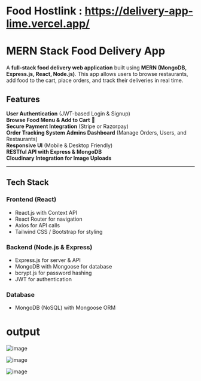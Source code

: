 # Food Hostlink : https://delivery-app-lime.vercel.app/

# MERN Stack Food Delivery App 

A **full-stack food delivery web application** built using **MERN (MongoDB, Express.js, React, Node.js)**. This app allows users to browse restaurants, add food to the cart, place orders, and track their deliveries in real time.

## Features

 **User Authentication** (JWT-based Login & Signup)  
 **Browse Food Menu & Add to Cart** 🛒  
 **Secure Payment Integration** (Stripe or Razorpay)  
 **Order Tracking System** 
 **Admins Dashboard** (Manage Orders, Users, and Restaurants)  
 **Responsive UI** (Mobile & Desktop Friendly)  
 **RESTful API with Express & MongoDB**  
 **Cloudinary Integration for Image Uploads**  

---

##  Tech Stack

### **Frontend (React)**
- React.js with Context API
- React Router for navigation
- Axios for API calls
- Tailwind CSS / Bootstrap for styling

### **Backend (Node.js & Express)**
- Express.js for server & API
- MongoDB with Mongoose for database
- bcrypt.js for password hashing
- JWT for authentication

### **Database**
- MongoDB (NoSQL) with Mongoose ORM


# output
![image](https://github.com/user-attachments/assets/67087c15-c88c-4d76-b51b-9fc494b5cdd9)


![image](https://github.com/user-attachments/assets/88f6e1e4-b34f-4df8-a64c-5b5e41628a61)


![image](https://github.com/user-attachments/assets/d75896af-d4a5-4da8-b374-c2078a057de1)



